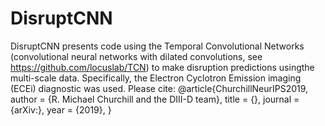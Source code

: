 # DisruptCNN
DisruptCNN presents code using the Temporal Convolutional Networks (convolutional neural networks with dilated convolutions, see https://github.com/locuslab/TCN) to make disruption predictions usingthe multi-scale data. Specifically, the Electron Cyclotron Emission imaging (ECEi) diagnostic was used. Please cite:
@article{ChurchillNeurIPS2019,
	author    = {R. Michael Churchill and the DIII-D team},
	title     = {},
	journal   = {arXiv:},
	year      = {2019},
}
    

